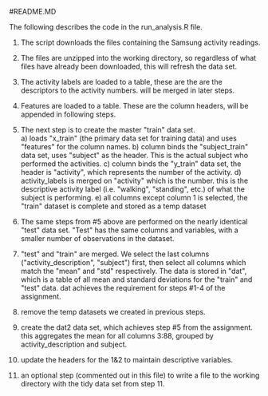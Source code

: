 #README.MD

The following describes the code in the run_analysis.R file.

1.  The script downloads the files containing the Samsung activity readings.

2.  The files are unzipped into the working directory, so regardless of what files
	have already been downloaded, this will refresh the data set.

3.  The activity labels are loaded to a table, these are the are the descriptors to
	the activity numbers.  will be merged in later steps.

4.  Features are loaded to a table.  These are the column headers, will be appended in 
	following steps.
	
5.  The next step is to create the master "train" data set.  
	a) loads "x_train" (the primary data set for training data) and uses "features" for
		the column names.
	b) column binds the "subject_train" data set, uses "subject" as the header.  This is the
		actual subject who performed the activities.
	c) column binds the "y_train" data set, the header is "activity", which represents the 
		number of the activity.
	d) activity_labels is merged on "activity" which is the number.  this is the descriptive
		activity label (i.e. "walking", "standing", etc.) of what the subject is performing.
	e) all columns except column 1 is selected, the "train" dataset is complete and stored 
		as a temp dataset
	
	
6.  The same steps from #5 above are performed on the nearly identical "test" data set.  "Test"
	has the same columns and variables, with a smaller number of observations in the dataset.

7.  "test" and "train" are merged.  We select the last columns ("activity_description", "subject")
	first, then select all columns which match the "mean" and "std" respectively.  The 
	data is stored in "dat", which is a table of all mean and standard deviations for the
	"train" and "test" data.  dat achieves the requirement for steps #1-4 of the assignment.

8.  remove the temp datasets we created in previous steps.  

9.  create the dat2 data set, which achieves step #5 from the assignment.  this aggregates the
	mean for all columns 3:88, grouped by activity_description and subject. 

10. update the headers for the 1&2 to maintain descriptive variables.

11. an optional step (commented out in this file) to write a file to the working directory
	with the tidy data set from step 11.
	
	